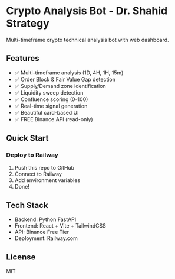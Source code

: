 # Crypto Analysis Bot - Dr. Shahid Strategy

Multi-timeframe crypto technical analysis bot with web dashboard.

## Features
- ✅ Multi-timeframe analysis (1D, 4H, 1H, 15m)
- ✅ Order Block & Fair Value Gap detection
- ✅ Supply/Demand zone identification
- ✅ Liquidity sweep detection
- ✅ Confluence scoring (0-100)
- ✅ Real-time signal generation
- ✅ Beautiful card-based UI
- ✅ FREE Binance API (read-only)

## Quick Start

### Deploy to Railway
1. Push this repo to GitHub
2. Connect to Railway
3. Add environment variables
4. Done!

## Tech Stack
- Backend: Python FastAPI
- Frontend: React + Vite + TailwindCSS
- API: Binance Free Tier
- Deployment: Railway.com

## License
MIT
